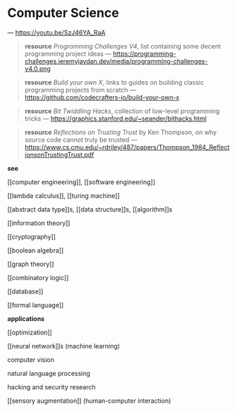 # Computer Science

&mdash; <https://youtu.be/SzJ46YA_RaA>

> **resource** _Programming Challenges V4_, list containing some decent programming project ideas &mdash; <https://programming-challenges.jeremyjaydan.dev/media/programming-challenges-v4.0.png>

> **resource** _Build your own X_, links to guides on building classic programming projects from scratch &mdash; <https://github.com/codecrafters-io/build-your-own-x>

> **resource** _Bit Twiddling Hacks_, collection of low-level programming tricks &mdash; <https://graphics.stanford.edu/~seander/bithacks.html>

> **resource** _Reflections on Trusting Trust_ by Ken Thompson, on why source code cannot truly be trusted &mdash; <https://www.cs.cmu.edu/~rdriley/487/papers/Thompson_1984_ReflectionsonTrustingTrust.pdf>

**see**

[[computer engineering]], [[software engineering]]

[[lambda calculus]], [[turing machine]]

[[abstract data type]]s, [[data structure]]s, [[algorithm]]s

[[information theory]]

[[cryptography]]

[[boolean algebra]]

[[graph theory]]

[[combinatory logic]]

[[database]]

[[formal language]]

**applications**

[[optimization]]

[[neural network]]s (machine learning)

computer vision

natural language processing

hacking and security research

[[sensory augmentation]] (human-computer interaction)
